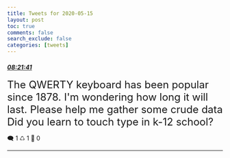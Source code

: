 ```yaml
---
title: Tweets for 2020-05-15
layout: post
toc: true
comments: false
search_exclude: false
categories: [tweets]
---
```



#### <a href = "https://twitter.com/deepfates/status/1261300726937948160">*08:21:41*</a>

<font size="5">The QWERTY keyboard has been popular since 1878. I'm wondering how long it will last. Please help me gather some crude data  Did you learn to touch type in k-12 school?</font>



🗨️ 1 ♺ 1 🤍  0   

---
    
            


